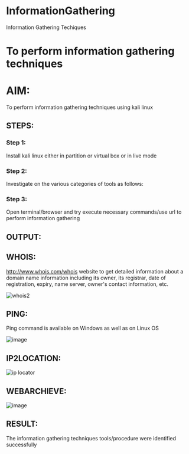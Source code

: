 # InformationGathering
Information Gathering Techiques

# To perform information gathering techniques

# AIM:

To perform information gathering techniques using kali linux 

## STEPS:

### Step 1:

Install kali linux either in partition or virtual box or in live mode

### Step 2:

Investigate on the various categories of tools as follows:

### Step 3:
Open terminal/browser and try execute necessary commands/use url to perform information gathering


## OUTPUT:

## WHOIS:
http://www.whois.com/whois website to get detailed information about a domain name information including its owner, its registrar, date of registration, expiry, name server, owner's contact information, etc.

![whois2](https://github.com/Safeeq-Fazil/InformationGathering/assets/118680361/7d0827ec-bacf-4787-8197-240963e44597)

## PING:
Ping command is available on Windows as well as on Linux OS

![image](https://github.com/Safeeq-Fazil/InformationGathering/assets/118680361/be3b9b94-4340-4c74-97c8-29d55ef7d406)

## IP2LOCATION:

![ip locator](https://github.com/Safeeq-Fazil/InformationGathering/assets/118680361/8a518454-459b-419c-9d9f-80d817e379c5)

## WEBARCHIEVE:
![image](https://github.com/Safeeq-Fazil/InformationGathering/assets/118680361/f8a8c51c-ec47-47be-b632-fe9e251fd2e0)


## RESULT:
The information gathering techniques tools/procedure were  identified successfully
